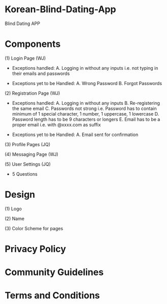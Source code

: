 # Korean-Blind-Dating-App
Blind Dating APP

# Components
(1) Login Page (WJ)
- Exceptions handled:
A. Logging in without any inputs i.e. not typing in their emails and passwords

- Exceptions yet to be Handled:
A. Wrong Password
B. Forgot Passwords

(2) Registration Page (WJ)
- Exceptions handled:
A. Logging in without any inputs
B. Re-registering the same email
C. Passwords not strong i.e. Password has to contain minimum of 1 special character, 1 number, 1 uppercase, 1 lowercase
D. Password length has to be 9 characters or longers
E. Email has to be a proper email i.e. with @xxxx.com as suffix

- Exceptions yet to be Handled:
A. Email sent for confirmation

(3) Profile Pages (JQ)

(4) Messaging Page (WJ)

(5) User Settings (JQ)

- 5 Questions

# Design
(1) Logo

(2) Name

(3) Color Scheme for pages

# Privacy Policy


# Community Guidelines


# Terms and Conditions

